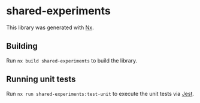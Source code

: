 # shared-experiments

This library was generated with [Nx](https://nx.dev).

## Building

Run `nx build shared-experiments` to build the library.

## Running unit tests

Run `nx run shared-experiments:test-unit` to execute the unit tests via [Jest](https://jestjs.io).


